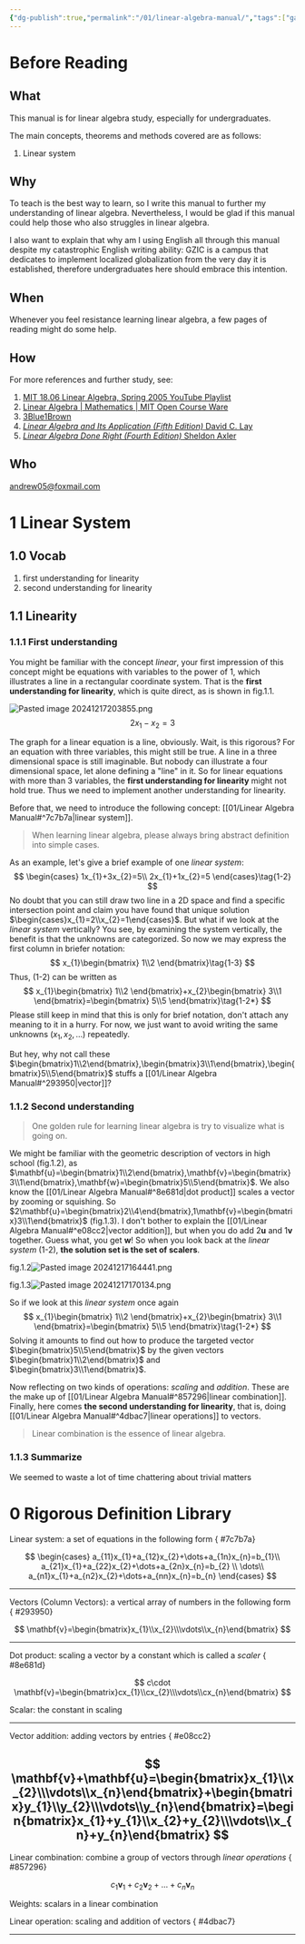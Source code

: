 ```yaml
---
{"dg-publish":true,"permalink":"/01/linear-algebra-manual/","tags":["gardenEntry"]}
---
```


# Before Reading

## What

This manual is for linear algebra study, especially for undergraduates.

The main concepts, theorems and methods covered are as follows:

1. Linear system


## Why

To teach is the best way to learn, so I write this manual to further my understanding of linear algebra. Nevertheless, I would be glad if this manual could help those who also struggles in linear algebra.

I also want to explain that why am I using English all through this manual despite my catastrophic English writing ability: GZIC is a campus that dedicates to implement localized globalization from the very day it is established, therefore undergraduates here should embrace this intention.

## When

Whenever you feel resistance learning linear algebra, a few pages of reading might do some help. 

## How

For more references and further study, see:
1. [MIT 18.06 Linear Algebra, Spring 2005 YouTube Playlist](https://www.youtube.com/playlist?list=PLE7DDD91010BC51F8)
2. [Linear Algebra | Mathematics | MIT Open Course Ware](https://ocw.mit.edu/courses/18-06-linear-algebra-spring-2010/)
3. [3Blue1Brown ](https://www.3blue1brown.com/topics/linear-algebra)
4. [*Linear Algebra and Its Application (Fifth Edition)* David C. Lay](https://api.pageplace.de/preview/DT0400.9781292092249_A26575335/preview-9781292092249_A26575335.pdf) 
6. [*Linear Algebra Done Right (Fourth Edition)* Sheldon Axler](https://linear.axler.net/LADR4e.pdf)

## Who

<andrew05@foxmail.com>

# 1 Linear System

## 1.0 Vocab

1. first understanding for linearity
2. second understanding for linearity
## 1.1 Linearity

### 1.1.1 First understanding

You might be familiar with the concept *linear*, your first impression of this concept might be equations with variables to the power of 1, which illustrates a line in a rectangular coordinate system. That is the **first understanding for linearity**, which is quite direct, as is shown in fig.1.1.

![Pasted image 20241217203855.png](/img/user/Attachment/Pasted%20image%2020241217203855.png)
$$2x_{1}-x_{2}=3\tag{1-1}$$

The graph for a linear equation is a line, obviously. Wait, is this rigorous? For an equation with three variables, this might still be true. A line in a three dimensional space is still imaginable. But nobody can illustrate a four dimensional space, let alone defining a "line" in it. So for linear equations with more than 3 variables, the **first understanding for linearity** might not hold true. Thus we need to implement another understanding for linearity.

Before that, we need to introduce the following concept: [[01/Linear Algebra Manual#^7c7b7a\|linear system]]. 

>When learning linear algebra, please always bring abstract definition into simple cases. 

As an example, let's give a brief example of one *linear system*:
$$
\begin{cases}
1x_{1}+3x_{2}=5\\ 
2x_{1}+1x_{2}=5 
\end{cases}\tag{1-2}
$$
No doubt that you can still draw two line in a 2D space and find a specific intersection point and claim you have found that unique solution $\begin{cases}x_{1}=2\\x_{2}=1\end{cases}$. But what if we look at the *linear system* vertically? You see, by examining the system vertically, the benefit is that the unknowns are categorized. So now we may express the first column in briefer notation:
$$
x_{1}\begin{bmatrix}
1\\2
\end{bmatrix}\tag{1-3}
$$
Thus, (1-2) can be written as
$$
x_{1}\begin{bmatrix}
1\\2
\end{bmatrix}+x_{2}\begin{bmatrix}
3\\1
\end{bmatrix}=\begin{bmatrix}
5\\5
\end{bmatrix}\tag{1-2*}
$$
Please still keep in mind that this is only for brief notation, don't attach any meaning to it in a hurry. For now, we just want to avoid writing the same unknowns ($x_{1},x_{2},\dots$) repeatedly.

But hey, why not call these $\begin{bmatrix}1\\2\end{bmatrix},\begin{bmatrix}3\\1\end{bmatrix},\begin{bmatrix}5\\5\end{bmatrix}$ stuffs a [[01/Linear Algebra Manual#^293950\|vector]]?

### 1.1.2 Second understanding

>One golden rule for learning linear algebra is try to visualize what is going on.

We might be familiar with the geometric description of vectors in high school (fig.1.2), as $\mathbf{u}=\begin{bmatrix}1\\2\end{bmatrix},\mathbf{v}=\begin{bmatrix}3\\1\end{bmatrix},\mathbf{w}=\begin{bmatrix}5\\5\end{bmatrix}$. We also know the [[01/Linear Algebra Manual#^8e681d\|dot product]] scales a vector by zooming or squishing. So $2\mathbf{u}=\begin{bmatrix}2\\4\end{bmatrix},1\mathbf{v}=\begin{bmatrix}3\\1\end{bmatrix}$ (fig.1.3). I don't bother to explain the [[01/Linear Algebra Manual#^e08cc2\|vector addition]], but when you do add $2\mathbf{u}$ and $1\mathbf{v}$ together. Guess what, you get $\mathbf{w}$! So when you look back at the *linear system* (1-2), **the solution set is the set of scalers**.

fig.1.2![Pasted image 20241217164441.png](/img/user/Attachment/Pasted%20image%2020241217164441.png)

fig.1.3![Pasted image 20241217170134.png](/img/user/Attachment/Pasted%20image%2020241217170134.png)

So if we look at this *linear system* once again
$$
x_{1}\begin{bmatrix}
1\\2
\end{bmatrix}+x_{2}\begin{bmatrix}
3\\1
\end{bmatrix}=\begin{bmatrix}
5\\5
\end{bmatrix}\tag{1-2*}
$$
Solving it amounts to find out how to produce the targeted vector $\begin{bmatrix}5\\5\end{bmatrix}$ by the given vectors $\begin{bmatrix}1\\2\end{bmatrix}$ and $\begin{bmatrix}3\\1\end{bmatrix}$. 

Now reflecting on two kinds of operations: *scaling* and *addition*. These are the make up of [[01/Linear Algebra Manual#^857296\|linear combination]]. Finally, here comes **the second understanding for linearity**, that is, doing [[01/Linear Algebra Manual#^4dbac7\|linear operations]] to vectors.

>Linear combination is the essence of linear algebra.

### 1.1.3 Summarize

We seemed to waste a lot of time chattering about trivial matters

# 0 Rigorous Definition Library

Linear system: a set of equations in the following form
{ #7c7b7a}

$$
\begin{cases}
a_{11}x_{1}+a_{12}x_{2}+\dots+a_{1n}x_{n}=b_{1}\\ 
a_{21}x_{1}+a_{22}x_{2}+\dots+a_{2n}x_{n}=b_{2} \\ 
\dots\\
a_{n1}x_{1}+a_{n2}x_{2}+\dots+a_{nn}x_{n}=b_{n}
\end{cases}
$$

---
Vectors (Column Vectors): a vertical array of numbers in the following form
{ #293950}

$$
\mathbf{v}=\begin{bmatrix}x_{1}\\x_{2}\\\vdots\\x_{n}\end{bmatrix}
$$

---
Dot product: scaling a vector by a constant which is called a *scaler*
{ #8e681d}

$$
c\cdot \mathbf{v}=\begin{bmatrix}cx_{1}\\cx_{2}\\\vdots\\cx_{n}\end{bmatrix}
$$

Scalar: the constant in scaling

---
Vector addition: adding vectors by entries
{ #e08cc2}

$$
\mathbf{v}+\mathbf{u}=\begin{bmatrix}x_{1}\\x_{2}\\\vdots\\x_{n}\end{bmatrix}+\begin{bmatrix}y_{1}\\y_{2}\\\vdots\\y_{n}\end{bmatrix}=\begin{bmatrix}x_{1}+y_{1}\\x_{2}+y_{2}\\\vdots\\x_{n}+y_{n}\end{bmatrix}
$$
---
Linear combination: combine a group of vectors through *linear operations*
{ #857296}

$$
c_{1}\mathbf{v}_{1}+c_{2}\mathbf{v}_{2}+\dots+c_{n}\mathbf{v}_{n}
$$

Weights: scalars in a linear combination

Linear operation: scaling and addition of vectors
{ #4dbac7}


---

